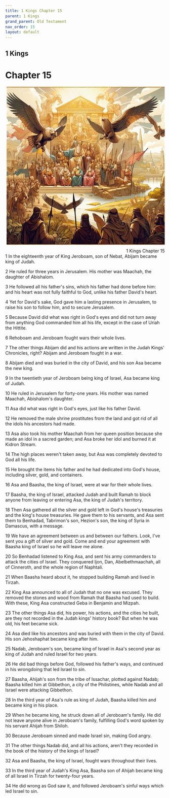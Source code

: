 ```yaml
---
title: 1 Kings Chapter 15
parent: 1 Kings
grand_parent: Old Testament
nav_order: 15
layout: default
---
```


## 1 Kings

# Chapter 15

<div style="clear: both; text-align: right;">
    <img src="/assets/Image/1 Kings/500/15.jpg" alt="1 Kings Chapter 15" class="chapter-image" style="max-width: 100%; height: auto; float: right; margin: 0 0 10px 10px; padding-left: 10%;">
    <figcaption style="font-size: 14px;">1 Kings Chapter 15</figcaption>
</div>
1 In the eighteenth year of King Jeroboam, son of Nebat, Abijam became king of Judah.

2 He ruled for three years in Jerusalem. His mother was Maachah, the daughter of Abishalom.

3 He followed all his father's sins, which his father had done before him: and his heart was not fully faithful to God, unlike his father David's heart.

4 Yet for David's sake, God gave him a lasting presence in Jerusalem, to raise his son to follow him, and to secure Jerusalem.

5 Because David did what was right in God's eyes and did not turn away from anything God commanded him all his life, except in the case of Uriah the Hittite.

6 Rehoboam and Jeroboam fought wars their whole lives.

7 The other things Abijam did and his actions are written in the Judah Kings' Chronicles, right? Abijam and Jeroboam fought in a war.

8 Abijam died and was buried in the city of David, and his son Asa became the new king.

9 In the twentieth year of Jeroboam being king of Israel, Asa became king of Judah.

10 He ruled in Jerusalem for forty-one years. His mother was named Maachah, Abishalom's daughter.

11 Asa did what was right in God's eyes, just like his father David.

12 He removed the male shrine prostitutes from the land and got rid of all the idols his ancestors had made.

13 Asa also took his mother Maachah from her queen position because she made an idol in a sacred garden; and Asa broke her idol and burned it at Kidron Stream.

14 The high places weren't taken away, but Asa was completely devoted to God all his life.

15 He brought the items his father and he had dedicated into God's house, including silver, gold, and containers.

16 Asa and Baasha, the king of Israel, were at war for their whole lives.

17 Baasha, the king of Israel, attacked Judah and built Ramah to block anyone from leaving or entering Asa, the king of Judah's territory.

18 Then Asa gathered all the silver and gold left in God's house's treasuries and the king's house treasuries. He gave them to his servants, and Asa sent them to Benhadad, Tabrimon's son, Hezion's son, the king of Syria in Damascus, with a message.

19 We have an agreement between us and between our fathers. Look, I've sent you a gift of silver and gold. Come and end your agreement with Baasha king of Israel so he will leave me alone.

20 So Benhadad listened to King Asa, and sent his army commanders to attack the cities of Israel. They conquered Ijon, Dan, Abelbethmaachah, all of Cinneroth, and the whole region of Naphtali.

21 When Baasha heard about it, he stopped building Ramah and lived in Tirzah.

22 King Asa announced to all of Judah that no one was excused. They removed the stones and wood from Ramah that Baasha had used to build. With these, King Asa constructed Geba in Benjamin and Mizpah.

23 The other things Asa did, his power, his actions, and the cities he built, are they not recorded in the Judah kings' history book? But when he was old, his feet became sick.

24 Asa died like his ancestors and was buried with them in the city of David. His son Jehoshaphat became king after him.

25 Nadab, Jeroboam's son, became king of Israel in Asa's second year as king of Judah and ruled Israel for two years.

26 He did bad things before God, followed his father's ways, and continued in his wrongdoing that led Israel to sin.

27 Baasha, Ahijah's son from the tribe of Issachar, plotted against Nadab; Baasha killed him at Gibbethon, a city of the Philistines, while Nadab and all Israel were attacking Gibbethon.

28 In the third year of Asa's rule as king of Judah, Baasha killed him and became king in his place.

29 When he became king, he struck down all of Jeroboam's family. He did not leave anyone alive in Jeroboam's family, fulfilling God's word spoken by his servant Ahijah from Shiloh.

30 Because Jeroboam sinned and made Israel sin, making God angry.

31 The other things Nadab did, and all his actions, aren't they recorded in the book of the history of the kings of Israel?

32 Asa and Baasha, the king of Israel, fought wars throughout their lives.

33 In the third year of Judah's King Asa, Baasha son of Ahijah became king of all Israel in Tirzah for twenty-four years.

34 He did wrong as God saw it, and followed Jeroboam's sinful ways which led Israel to sin.


